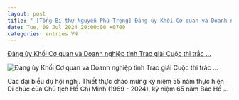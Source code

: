 ```yaml
---
layout: post
title: " [Tổng Bí thư Nguyễn Phú Trọng] Đảng ủy Khối Cơ quan và Doanh nghiệp tỉnh Trao giải Cuộc thi trắc ..."
date: Tue, 09 Jul 2024 20:00:00 +0700
categories: entries VN
---
```

[Đảng ủy Khối Cơ quan và Doanh nghiệp tỉnh Trao giải Cuộc thi trắc ...](https://baoninhbinh.org.vn/dang-uy-khoi-co-quan-va-doanh-nghiep-tinh-trao-giai-cuoc-thi/d20240709152752616.htm)

![Đảng ủy Khối Cơ quan và Doanh nghiệp tỉnh Trao giải Cuộc thi trắc ...](http://img.baoninhbinh.org.vn/DATA/ARTICLES/2024/7/9/dang-uy-khoi-co-quan-va-doanh-nghiep-tinh-trao-giai-cuoc-thi-d0560.jpg)

Các đại biểu dự hội nghị. Thiết thực chào mừng kỷ niệm 55 năm thực hiện Di chúc của Chủ tịch Hồ Chí Minh (1969 - 2024), kỷ niệm 65 năm Bác Hồ ...


